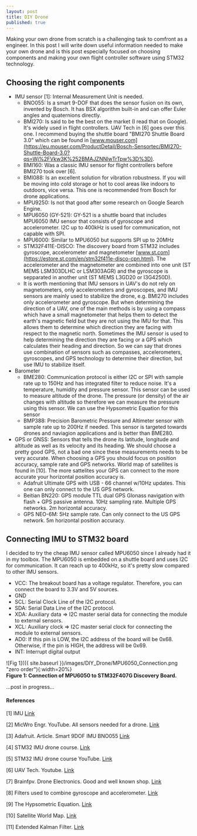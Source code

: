 ```yaml
---
layout: post
title: DIY Drone
published: true
---
```


Making your own drone from scratch is a challenging task to comfront as a engineer. In this post I will write down useful information needed to make your own drone and is this post especially focused on choosing components and making your own flight controller software using STM32 technology. 


## Choosing the right components

* IMU sensor [1]: Internal Measurement Unit is needed.
  * BNO055: Is a smart 9-DOF that does the sensor fusion on its own, invented by Bosch. It has BSX algorithm built-in and can offer Euler angles and quaternions directly.
  * BMI270: Is said to be the best on the market (I read that on Google). It's widely used in flight controllers. UAV Tech in [6] goes over this one. I recommend buying the shuttle board "BMI270 Shuttle Board 3.0" which can be found in [www.mouser.com](https://eu.mouser.com/ProductDetail/Bosch-Sensortec/BMI270-Shuttle-Board-3.0?qs=Wj%2FVkw3K%252BMAJZNNlwTrTpw%3D%3D).
  * BMI160: Was a classic IMU sensor for flight controllers before BMI270 took over [6]. 
  * BMI088: Is an excellent solution for vibration robustness. If you will be moving into cold storage or hot to cool areas like indoors to outdoors, vice versa. This one is recommended from Bosch for drone applications.
  * MPU9250: Is not that good after some research on Google Search Engine.
  * MPU6050 (GY-521): GY-521 is a shuttle board that includes MPU6050 IMU sensor that consists of gyroscope and accelerometer. I2C up to 400kHz is used for communication, not capable with SPI.
  * MPU6000: Similar to MPU6050 but supports SPI up to 20MHz
  * STM32F411E-DISCO: The discovery board from STM32 includes gyroscope, accelerometer and magnetometer [www.st.com](https://estore.st.com/en/stm32f411e-disco-cpn.html). The accelerometer and the magnetometer are combined into one unit (ST MEMS LSM303DLHC or LSM303AGR) and the gyroscope is sepparated in another unit (ST MEMS L3GD20 or I3G4250D).
  * It is worth mentioning that IMU sensors in UAV's do not rely on magnetometers, only accelerometers and gyroscopes, and IMU sensors are mainly used to stabilize the drone, e.g. BMI270 includes only accelerometer and gyroscope. But when determining the direction of a UAV, one of the main methods is by using a compass which have a small magnetometer that helps them to detect the earth's magnetic field but they are not using the IMU for that. This allows them to determine which direction they are facing with respect to the magnetic north. Sometimes the IMU sensor is used to help determining the direction they are facing or a GPS which calculates their heading and direction. So we can say that drones use combination of sensors such as compasses, accelerometers, gyroscopes, and GPS technology to determine their direction, but use IMU to stabilize itself.  
* Barometer
  * BME280: Communication protocol is either I2C or SPI with sample rate up to 150Hz and has integrated filter to reduce noise. It's a temperature, humidity and pressure sensor. This sensor can be used to measure altitude of the drone. The pressure (or density) of the air changes with altitude so therefore we can measure the pressure using this sensor. We can use the Hypsometric Equation for this sensor
  * BMP388: Precision Barometric Pressure and Altimeter sensor with sample rate up to 200Hz if needed. This sensor is targeted towards drones and naviagion applications and is better than BME280.
* GPS or GNSS: Sensors that tells the drone its latitude, longitude and altitude as well as its velocity and its heading. We should choose a pretty good GPS, not a bad one since these measurements needs to be very accurate. When choosing a GPS you should focus on position accuracy, sample rate and GPS networks. World map of satellites is found in [10]. The more sattelites your GPS can connect to the more accurate your horizontal position accuracy is.
  * Adafruit Ultimate GPS with USB - 66 channel w/10Hz updates. This one can only connect to the US GPS network. 
  * Beitian BN220: GPS module TTL dual GPS Glonass navigation with flash + GPS passive antenna. 10Hz sampling rate. Multiple GPS networks. 2m horizontal accuracy.
  * GPS NEO-6M: 5Hz sample rate. Can only connect to the US GPS network. 5m horizontal position accuracy. 

## Connecting IMU to STM32 board

I decided to try the cheap IMU sensor called MPU6050 since I already had it in my toolbox. The MPU6050 is embedded on a shuttle board and uses I2C for communication. It can reach up to 400kHz, so it's pretty slow compared to other IMU sensors.

* VCC: The breakout board has a voltage regulator. Therefore, you can connect the board to 3.3V and 5V sources.
* GND
* SCL: Serial Clock Line of the I2C protocol.
* SDA: Serial Data Line of the I2C protocol.
* XDA: Auxiliary data => I2C master serial data for connecting the module to external sensors.
* XCL: Auxiliary clock => I2C master serial clock for connecting the module to external sensors.
* AD0: If this pin is LOW, the I2C address of the board will be 0x68. Otherwise, if the pin is HIGH, the address will be 0x69.
* INT: Interrupt digital output

![Fig 1]({{ site.baseurl }}/images/DIY_Drone/MPU6050_Connection.png "zero order"){:width=20%}  
**Figure 1: Connection of MPU6050 to STM32F407G Discovery Board.**

...post in progress...

#### References

[1] IMU [Link](https://surveygyaan.medium.com/sensors-used-in-drones-e6f29be61fb4#:~:text=Gyroscopes%20are%20versatile%20tool%20for,accelerometers%2C%20which%20measure%20linear%20acceleration.)

[2] MicWro Engr. YouTube. All sensors needed for a drone. [Link](https://www.youtube.com/watch?v=filjKFjQw4U)

[3] Adafruit. Article. Smart 9DOF IMU BNO055 [Link](https://www.adafruit.com/product/2472)

[4] STM32 IMU drone course. [Link](https://www.steppeschool.com/courses/stm32-hal-orientation-estimation)

[5] STM32 IMU drone course YouTube. [Link](https://www.youtube.com/watch?v=UEnWlSgGPiE)

[6] UAV Tech. Youtube. [Link](https://www.youtube.com/watch?v=vRsp-3m4WtE)

[7] Brainfpv. Drone Electronics. Good and well known shop. [Link](https://www.brainfpv.com/)

[8] Filters used to combine gyroscope and accelerometer. [Link](https://www.reddit.com/r/Quadcopter/comments/328a90/how_is_an_accelerometer_useful/)

[9] The Hypsometric Equation. [Link](https://en.wikipedia.org/wiki/Hypsometric_equation)

[10] Satellite World Map. [Link](https://in-the-sky.org/satmap_worldmap.php?year=2024&month=2&day=27)

[11] Extended Kalman Filter. [Link](https://mwrona.com/posts/attitude-ekf/)
